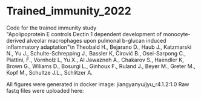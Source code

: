 # Trained_immunity_2022
Code for the trained immunity study\
"Apolipoprotein E controls Dectin 1 dependent development of monocyte-derived alveolar macrophages upon pulmonal b-glucan induced inflammatory adaptation"\n
Theobald H., Bejarano D., Haub J., Katzmarski N., Yu J., Schulte-Schrepping J., Bassler K, Ćirović B., Osei-Sarpong C., Piattini, F., Vornholz L, Yu X., Al Jawazneh A., Chakarov S., Haendler K, Brown G., Wiliams D., Bosurgi L., Ginhoux F., Ruland J., Beyer M., Greter M., Kopf M., Schultze J.L., Schlitzer A.


All figures were generated in docker image: jiangyanyu/jyu_r4.1.2:1.0
Raw fastq files were uploaded here:
